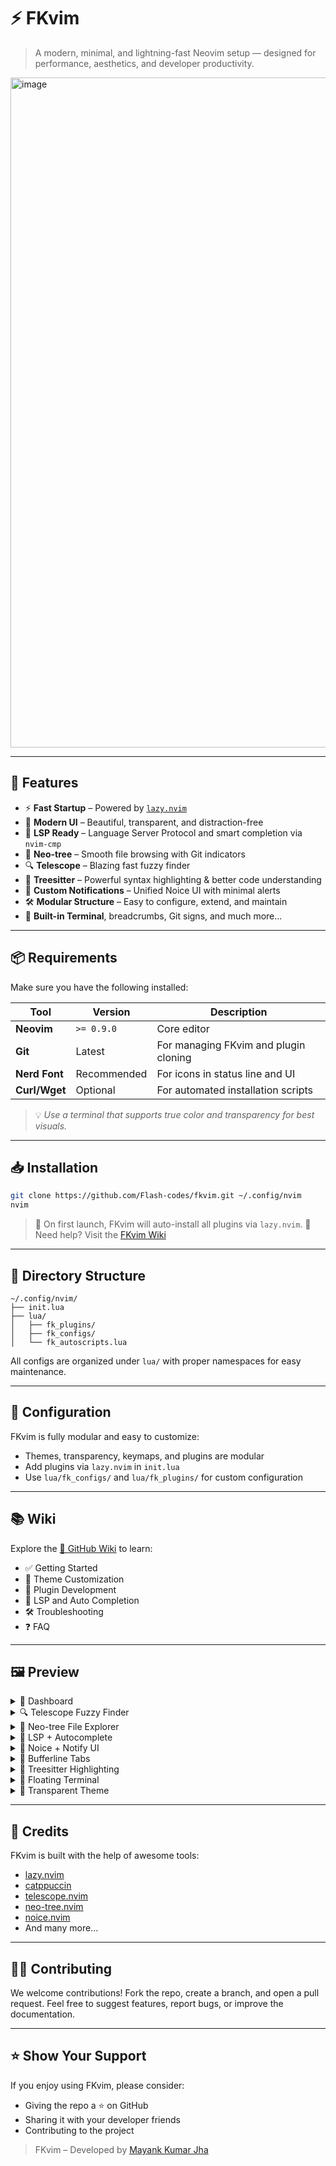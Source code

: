 
# ⚡ FKvim

> A modern, minimal, and lightning-fast Neovim setup — designed for performance, aesthetics, and developer productivity.

<img width="1710" height="1072" alt="image" src="https://github.com/user-attachments/assets/fbdb5a0a-32b9-40c0-a5ce-596523e7bc6c" />




---

## 🚀 Features

- ⚡ **Fast Startup** – Powered by [`lazy.nvim`](https://github.com/folke/lazy.nvim)
- 🎨 **Modern UI** – Beautiful, transparent, and distraction-free
- 🧠 **LSP Ready** – Language Server Protocol and smart completion via `nvim-cmp`
- 📁 **Neo-tree** – Smooth file browsing with Git indicators
- 🔍 **Telescope** – Blazing fast fuzzy finder
- 🧩 **Treesitter** – Powerful syntax highlighting & better code understanding
- 🔔 **Custom Notifications** – Unified Noice UI with minimal alerts
- 🛠️ **Modular Structure** – Easy to configure, extend, and maintain
- 🧪 **Built-in Terminal**, breadcrumbs, Git signs, and much more...

---

## 📦 Requirements

Make sure you have the following installed:

| Tool          | Version     | Description                                 |
|---------------|-------------|---------------------------------------------|
| **Neovim**    | `>= 0.9.0`  | Core editor                                 |
| **Git**       | Latest      | For managing FKvim and plugin cloning       |
| **Nerd Font** | Recommended | For icons in status line and UI             |
| **Curl/Wget** | Optional    | For automated installation scripts          |

> 💡 _Use a terminal that supports true color and transparency for best visuals._

---

## 📥 Installation

```bash
git clone https://github.com/Flash-codes/fkvim.git ~/.config/nvim
nvim
````

> 🧠 On first launch, FKvim will auto-install all plugins via `lazy.nvim`.
> 📘 Need help? Visit the [FKvim Wiki](https://github.com/Flash-codes/fkvim/wiki/Getting-Started)

---

## 📁 Directory Structure

```
~/.config/nvim/
├── init.lua
├── lua/
│   ├── fk_plugins/
│   ├── fk_configs/
│   └── fk_autoscripts.lua
```

All configs are organized under `lua/` with proper namespaces for easy maintenance.

---

## 🔧 Configuration

FKvim is fully modular and easy to customize:

* Themes, transparency, keymaps, and plugins are modular
* Add plugins via `lazy.nvim` in `init.lua`
* Use `lua/fk_configs/` and `lua/fk_plugins/` for custom configuration

---

## 📚 Wiki

Explore the [📘 GitHub Wiki](https://github.com/Flash-codes/fkvim/wiki) to learn:

* ✅ Getting Started
* 🎨 Theme Customization
* 🔌 Plugin Development
* 🧠 LSP and Auto Completion
* 🛠️ Troubleshooting
* ❓ FAQ

---

## 🖼️ Preview

<details><summary>🎯 Dashboard</summary>
<br>
<img src="https://raw.githubusercontent.com/Flash-codes/fkvim/main/assets/dashboard.png" width="800"/>
<br><em>Minimal FKvim Dashboard with project access and shortcuts</em>
</details>

<details><summary>🔍 Telescope Fuzzy Finder</summary>
<br>
<img src="https://raw.githubusercontent.com/Flash-codes/fkvim/main/assets/telescope.png" width="800"/>
<br><em>Fast fuzzy searching for files, text, buffers, and more</em>
</details>

<details><summary>📁 Neo-tree File Explorer</summary>
<br>
<img src="https://raw.githubusercontent.com/Flash-codes/fkvim/main/assets/neotree.png" width="800"/>
<br><em>Sidebar with Git integration, diagnostics, and icons</em>
</details>

<details><summary>🧠 LSP + Autocomplete</summary>
<br>
<img src="https://raw.githubusercontent.com/Flash-codes/fkvim/main/assets/lsp.png" width="800"/>
<br><em>Smart completions with LSP, snippets, and inline docs</em>
</details>

<details><summary>🔔 Noice + Notify UI</summary>
<br>
<img src="https://raw.githubusercontent.com/Flash-codes/fkvim/main/assets/noice.png" width="800"/>
<br><em>Modern command-line and notification UI</em>
</details>

<details><summary>📌 Bufferline Tabs</summary>
<br>
<img src="https://raw.githubusercontent.com/Flash-codes/fkvim/main/assets/bufferline.png" width="800"/>
<br><em>Visual buffer navigation with Git and diagnostics</em>
</details>

<details><summary>🧬 Treesitter Highlighting</summary>
<br>
<img src="https://raw.githubusercontent.com/Flash-codes/fkvim/main/assets/treesitter.png" width="800"/>
<br><em>Accurate and beautiful syntax highlighting</em>
</details>

<details><summary>🧪 Floating Terminal</summary>
<br>
<img src="https://raw.githubusercontent.com/Flash-codes/fkvim/main/assets/terminal.png" width="800"/>
<br><em>Open htop, Git, Python, or anything inside Neovim</em>
</details>

<details><summary>🎨 Transparent Theme</summary>
<br>
<img src="https://raw.githubusercontent.com/Flash-codes/fkvim/main/assets/transparency.png" width="800"/>
<br><em>True transparency + Catppuccin Mocha Theme</em>
</details>

---

## 🙏 Credits

FKvim is built with the help of awesome tools:

* [lazy.nvim](https://github.com/folke/lazy.nvim)
* [catppuccin](https://github.com/catppuccin/nvim)
* [telescope.nvim](https://github.com/nvim-telescope/telescope.nvim)
* [neo-tree.nvim](https://github.com/nvim-neo-tree/neo-tree.nvim)
* [noice.nvim](https://github.com/folke/noice.nvim)
* And many more...

---

## 🧑‍💻 Contributing

We welcome contributions!
Fork the repo, create a branch, and open a pull request.
Feel free to suggest features, report bugs, or improve the documentation.

---

## ⭐️ Show Your Support

If you enjoy using FKvim, please consider:

* Giving the repo a ⭐ on GitHub
* Sharing it with your developer friends
* Contributing to the project

> FKvim – Developed by [Mayank Kumar Jha](https://github.com/flashcodes-themayankjha)



